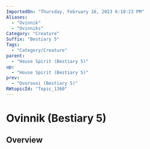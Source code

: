 ```yaml
---
ImportedOn: "Thursday, February 16, 2023 6:10:23 PM"
Aliases:
  - "Ovinnik"
  - "Ovinniks"
Category: "Creature"
Suffix: "Bestiary 5"
Tags:
  - "Category/Creature"
parent:
  - "House Spirit (Bestiary 5)"
up:
  - "House Spirit (Bestiary 5)"
prev:
  - "Dvorovoi (Bestiary 5)"
RWtopicId: "Topic_1360"
---
```

# Ovinnik (Bestiary 5)
## Overview

